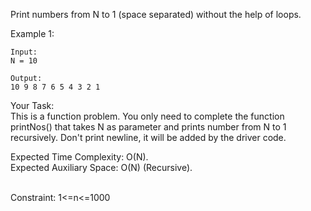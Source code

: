 Print numbers from N to 1 (space separated) without the help of loops.<br>

Example 1:<br>
```
Input:
N = 10

Output:
10 9 8 7 6 5 4 3 2 1
```
Your Task:<br>
This is a function problem. You only need to complete the function printNos() that takes N as parameter and prints number from N to 1 recursively. Don't print newline, it will be added by the driver code.<br>


Expected Time Complexity: O(N).<br>
Expected Auxiliary Space: O(N) (Recursive).<br><br>

Constraint:
1<=n<=1000
